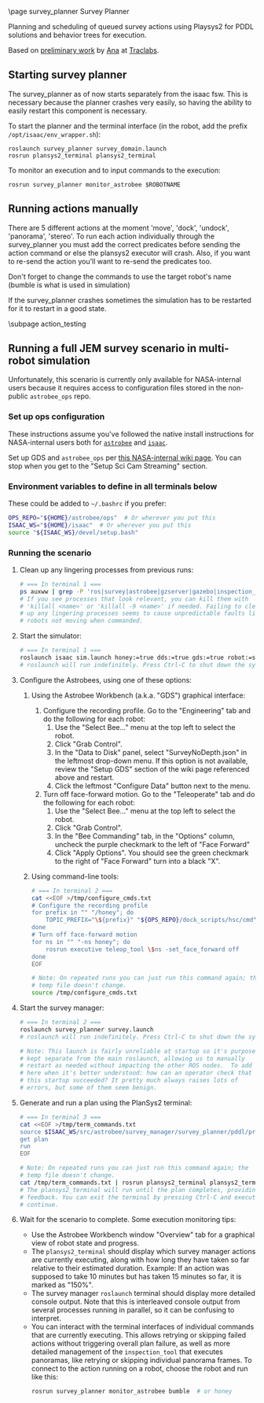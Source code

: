 \page survey_planner Survey Planner

Planning and scheduling of queued survey actions using Playsys2 for PDDL solutions and behavior trees for execution.

Based on [preliminary work](https://github.com/traclabs/astrobee_task_planning_ws) by [Ana](https://github.com/ana-GT) at [Traclabs](https://traclabs.com).

## Starting survey planner

The survey_planner as of now starts separately from the isaac fsw. This is necessary because the planner crashes very easily, so having the ability to easily restart this component is necessary.

To start the planner and the terminal interface (in the robot, add the prefix `/opt/isaac/env_wrapper.sh`):

    roslaunch survey_planner survey_domain.launch
    rosrun plansys2_terminal plansys2_terminal

To monitor an execution and to input commands to the execution:

    rosrun survey_planner monitor_astrobee $ROBOTNAME

## Running actions manually

There are 5 different actions at the moment 'move', 'dock', 'undock', 'panorama', 'stereo'.
To run each action individually through the survey_planner you must add the correct predicates before sending the action command or else the plansys2 executor will crash. Also, if you want to re-send the action you'll want to re-send the predicates too.

Don't forget to change the commands to use the target robot's name (bumble is what is used in simulation)

If the survey_planner crashes sometimes the simulation has to be restarted for it to restart in a good state.

\subpage action_testing

## Running a full JEM survey scenario in multi-robot simulation

Unfortunately, this scenario is currently only available for
NASA-internal users because it requires access to configuration files
stored in the non-public `astrobee_ops` repo.

### Set up ops configuration

These instructions assume you've followed the native install
instructions for NASA-internal users both for
[`astrobee`](https://github.com/nasa/astrobee/blob/develop/doc/general_documentation/NASA_INSTALL.md)
and [`isaac`](https://github.com/nasa/isaac/blob/develop/INSTALL.md).

Set up GDS and `astrobee_ops` per [this NASA-internal wiki
page](https://babelfish.arc.nasa.gov/confluence/display/FFFSW/Running+GDS+in+Linux). You
can stop when you get to the "Setup Sci Cam Streaming" section.

### Environment variables to define in all terminals below

These could be added to `~/.bashrc` if you prefer:
```bash
OPS_REPO="${HOME}/astrobee/ops"  # Or wherever you put this
ISAAC_WS="${HOME}/isaac"  # Or wherever you put this
source "${ISAAC_WS}/devel/setup.bash"
```

### Running the scenario

1. Clean up any lingering processes from previous runs:
   ```bash
   # === In terminal 1 ===
   ps auxww | grep -P 'ros|survey|astrobee|gzserver|gazebo|inspection_tool'
   # If you see processes that look relevant, you can kill them with
   # 'killall <name>' or 'killall -9 <name>' if needed. Failing to clean
   # up any lingering processes seems to cause unpredictable faults like
   # robots not moving when commanded.
   ```

2. Start the simulator:
   ```bash
   # === In terminal 1 ===
   roslaunch isaac sim.launch honey:=true dds:=true gds:=true robot:=sim_pub
   # roslaunch will run indefinitely. Press Ctrl-C to shut down the system.
   ```

3. Configure the Astrobees, using one of these options:
   1. Using the Astrobee Workbench (a.k.a. "GDS") graphical interface:
      1. Configure the recording profile. Go to the "Engineering" tab
         and do the following for each robot:
         1. Use the "Select Bee..." menu at the top left to select the robot.
         2. Click "Grab Control".
         3. In the "Data to Disk" panel, select "SurveyNoDepth.json" in the
            leftmost drop-down menu. If this option is not available,
            review the "Setup GDS" section of the wiki page referenced
            above and restart.
         4. Click the leftmost "Configure Data" button next to the menu.
      2. Turn off face-forward motion. Go to the "Teleoperate" tab and do
         the following for each robot:
         1. Use the "Select Bee..." menu at the top left to select the robot.
         2. Click "Grab Control".
         3. In the "Bee Commanding" tab, in the "Options" column,
            uncheck the purple checkmark to the left of "Face Forward"
         4. Click "Apply Options". You should see the green checkmark to
            the right of "Face Forward" turn into a black "X".

   2. Using command-line tools:
      ```bash
      # === In terminal 2 ===
      cat <<EOF >/tmp/configure_cmds.txt
      # Configure the recording profile
      for prefix in "" "/honey"; do
          TOPIC_PREFIX="\${prefix}" "${OPS_REPO}/dock_scripts/hsc/cmd" -c bagger -config "${OPS_REPO}/gds/ControlStationConfig/DataToDisk-ISAAC/SurveyNoDepth.json"
      done
      # Turn off face-forward motion
      for ns in "" "-ns honey"; do
          rosrun executive teleop_tool \$ns -set_face_forward off
      done
      EOF

      # Note: On repeated runs you can just run this command again; the
      # temp file doesn't change.
      source /tmp/configure_cmds.txt
      ```

4. Start the survey manager:
   ```bash
   # === In terminal 2 ===
   roslaunch survey_planner survey.launch
   # roslaunch will run indefinitely. Press Ctrl-C to shut down the system.

   # Note: This launch is fairly unreliable at startup so it's purposefully
   # kept separate from the main roslaunch, allowing us to manually
   # restart as needed without impacting the other ROS nodes.  To add
   # here when it's better understood: how can an operator check that
   # this startup succeeded? It pretty much always raises lots of
   # errors, but some of them seem benign.
   ```

5. Generate and run a plan using the PlanSys2 terminal:
   ```bash
   # === In terminal 3 ===
   cat <<EOF >/tmp/term_commands.txt
   source $ISAAC_WS/src/astrobee/survey_manager/survey_planner/pddl/problem_jem_survey.ps2.pddl
   get plan
   run
   EOF

   # Note: On repeated runs you can just run this command again; the
   # temp file doesn't change.
   cat /tmp/term_commands.txt | rosrun plansys2_terminal plansys2_terminal
   # The plansys2_terminal will run until the plan completes, providing status
   # feedback. You can exit the terminal by pressing Ctrl-C and execution will
   # continue.
   ```

6. Wait for the scenario to complete. Some execution monitoring tips:
   - Use the Astrobee Workbench window "Overview" tab for a graphical
     view of robot state and progress.
   - The `plansys2_terminal` should display which survey manager actions
     are currently executing, along with how long they have taken so far
     relative to their estimated duration. Example: If an action was
     supposed to take 10 minutes but has taken 15 minutes so far, it is
     marked as "150%".
   - The survey manager `roslaunch` terminal should display more
     detailed console output.  Note that this is interleaved console
     output from several processes running in parallel, so it can be
     confusing to interpret.
   - You can interact with the terminal interfaces of individual
     commands that are currently executing. This allows retrying or
     skipping failed actions without triggering overall plan failure, as
     well as more detailed management of the `inspection_tool` that
     executes panoramas, like retrying or skipping individual panorama
     frames. To connect to the action running on a robot, choose the
     robot and run like this:
     ```bash
     rosrun survey_planner monitor_astrobee bumble  # or honey
     ```
